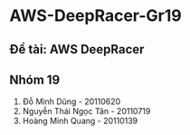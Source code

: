 # AWS-DeepRacer-Gr19
## Đề tài: AWS DeepRacer
## Nhóm 19
1. Đỗ Minh Dũng - 20110620
2. Nguyễn Thái Ngọc Tân - 20110719
3. Hoàng Minh Quang - 20110139
